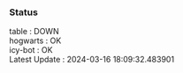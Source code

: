 ### Status


table : DOWN  
hogwarts : OK  
icy-bot : OK  
Latest Update : 2024-03-16 18:09:32.483901
